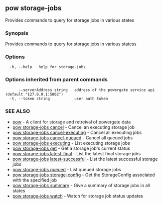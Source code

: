 ## pow storage-jobs

Provides commands to query for storage jobs in various states

### Synopsis

Provides commands to query for storage jobs in various statess

### Options

```
  -h, --help   help for storage-jobs
```

### Options inherited from parent commands

```
      --serverAddress string   address of the powergate service api (default "127.0.0.1:5002")
  -t, --token string           user auth token
```

### SEE ALSO

* [pow](pow.md)	 - A client for storage and retreival of powergate data
* [pow storage-jobs cancel](pow_storage-jobs_cancel.md)	 - Cancel an executing storage job
* [pow storage-jobs cancel-executing](pow_storage-jobs_cancel-executing.md)	 - Cancel all executing jobs
* [pow storage-jobs cancel-queued](pow_storage-jobs_cancel-queued.md)	 - Cancel all queued jobs
* [pow storage-jobs executing](pow_storage-jobs_executing.md)	 - List executing storage jobs
* [pow storage-jobs get](pow_storage-jobs_get.md)	 - Get a storage job's current status
* [pow storage-jobs latest-final](pow_storage-jobs_latest-final.md)	 - List the latest final storage jobs
* [pow storage-jobs latest-successful](pow_storage-jobs_latest-successful.md)	 - List the latest successful storage jobs
* [pow storage-jobs queued](pow_storage-jobs_queued.md)	 - List queued storage jobs
* [pow storage-jobs storage-config](pow_storage-jobs_storage-config.md)	 - Get the StorageConfig associated with the specified job
* [pow storage-jobs summary](pow_storage-jobs_summary.md)	 - Give a summary of storage jobs in all states
* [pow storage-jobs watch](pow_storage-jobs_watch.md)	 - Watch for storage job status updates

